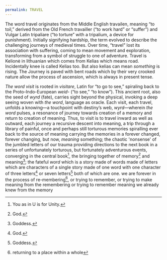 ```yaml
---
permalink: TRAVEL
---
```


The word travel originates from the Middle English travailen, meaning “to toil,” derived from the Old French travailler (“to work hard” or “suffer”) and Vulgar Latin tripaliare (“to torture” with a tripalium, a device for punishment). Initially signifying hardship, the term evolved to describe the challenging journeys of medieval times. Over time, “travel” lost its association with suffering, coming to mean movement and exploration, transforming from a symbol of struggle to one of adventure. Travel is Kelionė in lithuanian  which comes from Kelias which means road. Incidentally knee is called Kelias  too. But also kelias can mean *something* is rising. The Journey is paved with bent roads which by their very crooked nature allow the process of ascension, which is always in present tense.

_The word_ _visit_ is rooted in _visitare_, Latin for “to go to see,” spiraling back to the Proto-Indo-European _weid-_ (“to see,” “to know”). This ancient root, also the seed of _wyrd_ (fate), carries sight beyond the physical, invoking a deep seeing woven with _the word_, language as oracle. Each visit, each travel, unfolds a knowing—a touchpoint with destiny’s web, _wyrd_—wherein _the word_ pulses, a resonance of journey towards creation of a memory and return to creation of meaning. Thus, to visit is to travel inward as well as outward, each journey a recursive descent into meaning, a trip through a library of painful, once and perhaps still torturous memories spiralling ever back to the source of meaning carrying the memories in a forever changed, forever changing, but now, *meaning* something; the chaotic 'nonsense' of the jumbled letters of our trauma providing directions to the next book in a series of unfortunately torturous, but fortunately adventurous events, converging in the central book[^U], the bringing together of memory[^God] and meaning[^Goddess]; the fateful _word_ which is a story made of words made of letters which are characters of a single story made of one word with one character of three letters[^God] or seven letters[^Goddess] both of which are one. we are forever in the process of re-membering[^Re], or trying to remember, or trying to make meaning from the remembering or trying to remember meaning we already knew from the memory

[^God]: God.
[^Goddess]:Goddess.
[^U]: You as in U is for Unity.
[^Re]: returning to a place within a whole[^Who]
[^Who]:which is word meaning complete containing a word meaning incomplete[^Ho] which is a word containing a single character which means 'nothing' added to a word which in paganism means the underworld which is also a feminine being[^Goddess] who presides over the underworld bearing the same name[^U] 
[^Hel]: Hel.
[^Ho]: absence or space as in "she burned holes in her paintings as a form of ritual to a God who was deeply unforgiving and righteous in His wrath because He was desperately trying to let her know that He was, in fact, Her" or "they gaped my hole better than anyone ever has" or "they left me in a hole of my own making to my own devices and never visit anymore" or "she was swallowed up by a gaping hole in the ground and [[notBorges/notBorges/TRAVEL]]ed to the underworld[^Hel]
